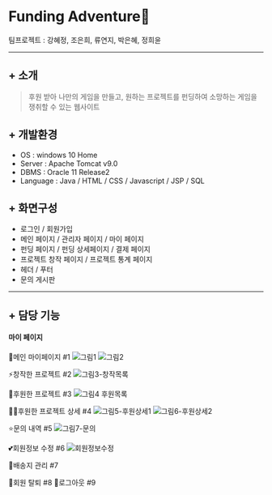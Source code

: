 Funding Adventure💫
====================
팀프로젝트 : 강혜정, 조은희, 류연지, 박은혜, 정희윤

--------------
## + 소개
> 후원 받아 나만의 게임을 만들고,
> 원하는 프로젝트를 펀딩하여 소망하는 게임을 쟁취할 수 있는 웹사이트

## + 개발환경
* OS : windows 10 Home
* Server : Apache Tomcat v9.0
* DBMS : Oracle 11 Release2
* Language : Java / HTML / CSS / Javascript / JSP / SQL

## + 화면구성
* 로그인 / 회원가입
* 메인 페이지 / 관리자 페이지 / 마이 페이지
* 펀딩 페이지 / 펀딩 상세페이지 / 결제 페이지
* 프로젝트 창작 페이지 / 프로젝트 통계 페이지
* 헤더 / 푸터
* 문의 게시판

------------
## + 담당 기능
#### 마이 페이지

💎메인 마이페이지 #1
![그림1](https://user-images.githubusercontent.com/90167498/147258102-b7e216aa-36fa-4156-b68c-b3bd681957a2.png)
![그림2](https://user-images.githubusercontent.com/90167498/147258115-f920ceaa-c11b-47fc-b152-fc7301e50e7c.png)

⚡창작한 프로젝트 #2
![그림3-창작목록](https://user-images.githubusercontent.com/90167498/147258657-1172b5cb-6cfb-450f-b843-b307a5f89895.png)

🎈후원한 프로젝트 #3
![그림4 후원목록](https://user-images.githubusercontent.com/90167498/147258680-9b36dcdb-a91c-47ba-9686-c2464119f45c.png)

🎈🎈후원한 프로젝트 상세 #4
![그림5-후원상세1](https://user-images.githubusercontent.com/90167498/147258922-8a2c93cc-15fd-4b24-9969-543c1ed6baa4.png)
![그림6-후원상세2](https://user-images.githubusercontent.com/90167498/147258938-99b23157-bf21-4e88-9905-e47843af5182.png)

⭐문의 내역 #5
![그림7-문의](https://user-images.githubusercontent.com/90167498/147259554-79cd1f50-dc07-4e13-8fa4-ea87826db5ac.PNG)
<p>
 
💕회원정보 수정 #6
![회원정보수정](https://user-images.githubusercontent.com/90167498/147267709-2ef1683f-054e-4883-8815-417298674f59.gif)

💎배송지 관리 #7
 
💎회원 탈퇴 #8
💎로그아웃 #9


